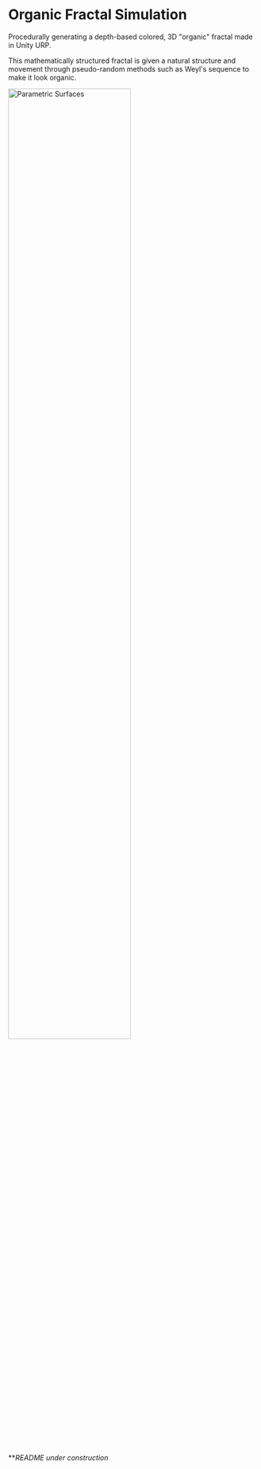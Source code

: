 # Organic Fractal Simulation
Procedurally generating a depth-based colored, 3D "organic" fractal made in Unity URP.

This mathematically structured fractal is given a natural structure and movement through pseudo-random methods such as Weyl's sequence to make it look organic.

<img src="/Assets/GIF/FractalShowcase.gif" alt="Parametric Surfaces" style="width: 70%"> 

**_README under construction_
